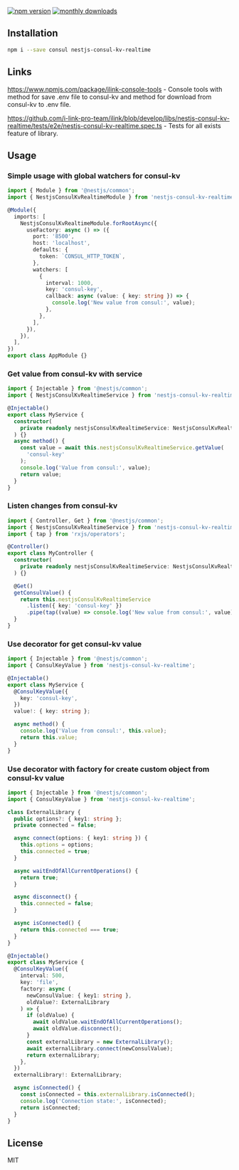 [![npm version](https://badge.fury.io/js/nestjs-consul-kv-realtime.svg)](https://badge.fury.io/js/nestjs-consul-kv-realtime)
[![monthly downloads](https://badgen.net/npm/dm/nestjs-consul-kv-realtime)](https://www.npmjs.com/package/nestjs-consul-kv-realtime)

## Installation

```bash
npm i --save consul nestjs-consul-kv-realtime
```

## Links

https://www.npmjs.com/package/ilink-console-tools - Console tools with method for save .env file to consul-kv and method for download from consul-kv to .env file.

https://github.com/i-link-pro-team/ilink/blob/develop/libs/nestjs-consul-kv-realtime/tests/e2e/nestjs-consul-kv-realtime.spec.ts - Tests for all exists feature of library.

## Usage

### Simple usage with global watchers for consul-kv

```typescript
import { Module } from '@nestjs/common';
import { NestjsConsulKvRealtimeModule } from 'nestjs-consul-kv-realtime';

@Module({
  imports: [
    NestjsConsulKvRealtimeModule.forRootAsync({
      useFactory: async () => ({
        port: '8500',
        host: 'localhost',
        defaults: {
          token: `CONSUL_HTTP_TOKEN`,
        },
        watchers: [
          {
            interval: 1000,
            key: 'consul-key',
            callback: async (value: { key: string }) => {
              console.log('New value from consul:', value);
            },
          },
        ],
      }),
    }),
  ],
})
export class AppModule {}
```

### Get value from consul-kv with service

```typescript
import { Injectable } from '@nestjs/common';
import { NestjsConsulKvRealtimeService } from 'nestjs-consul-kv-realtime';

@Injectable()
export class MyService {
  constructor(
    private readonly nestjsConsulKvRealtimeService: NestjsConsulKvRealtimeService
  ) {}
  async method() {
    const value = await this.nestjsConsulKvRealtimeService.getValue(
      'consul-key'
    );
    console.log('Value from consul:', value);
    return value;
  }
}
```

### Listen changes from consul-kv

```typescript
import { Controller, Get } from '@nestjs/common';
import { NestjsConsulKvRealtimeService } from 'nestjs-consul-kv-realtime';
import { tap } from 'rxjs/operators';

@Controller()
export class MyController {
  constructor(
    private readonly nestjsConsulKvRealtimeService: NestjsConsulKvRealtimeService
  ) {}

  @Get()
  getConsulValue() {
    return this.nestjsConsulKvRealtimeService
      .listen({ key: 'consul-key' })
      .pipe(tap((value) => console.log('New value from consul:', value)));
  }
}
```

### Use decorator for get consul-kv value

```typescript
import { Injectable } from '@nestjs/common';
import { ConsulKeyValue } from 'nestjs-consul-kv-realtime';

@Injectable()
export class MyService {
  @ConsulKeyValue({
    key: 'consul-key',
  })
  value!: { key: string };

  async method() {
    console.log('Value from consul:', this.value);
    return this.value;
  }
}
```

### Use decorator with factory for create custom object from consul-kv value

```typescript
import { Injectable } from '@nestjs/common';
import { ConsulKeyValue } from 'nestjs-consul-kv-realtime';

class ExternalLibrary {
  public options?: { key1: string };
  private connected = false;

  async connect(options: { key1: string }) {
    this.options = options;
    this.connected = true;
  }

  async waitEndOfAllCurrentOperations() {
    return true;
  }

  async disconnect() {
    this.connected = false;
  }

  async isConnected() {
    return this.connected === true;
  }
}

@Injectable()
export class MyService {
  @ConsulKeyValue({
    interval: 500,
    key: 'file',
    factory: async (
      newConsulValue: { key1: string },
      oldValue?: ExternalLibrary
    ) => {
      if (oldValue) {
        await oldValue.waitEndOfAllCurrentOperations();
        await oldValue.disconnect();
      }
      const externalLibrary = new ExternalLibrary();
      await externalLibrary.connect(newConsulValue);
      return externalLibrary;
    },
  })
  externalLibrary!: ExternalLibrary;

  async isConnected() {
    const isConnected = this.externalLibrary.isConnected();
    console.log('Connection state:', isConnected);
    return isConnected;
  }
}
```

## License

MIT
